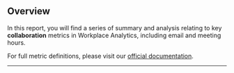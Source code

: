 ## Overview

In this report, you will find a series of summary and analysis relating to key **collaboration** metrics in Workplace Analytics, including email and meeting hours. 

For full metric definitions, please visit our [official documentation](https://docs.microsoft.com/en-us/workplace-analytics/use/metric-definitions).

---

